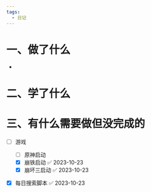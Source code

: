 ```yaml
---
tags:
  - 日记
---
```



# 一、做了什么

- 


# 二、学了什么




# 三、有什么需要做但没完成的
- [ ] 游戏
	- [ ] 原神启动
	- [x] 崩铁启动 ✅ 2023-10-23
	- [x] 崩坏三启动 ✅ 2023-10-23
- [x] 每日搜索脚本 ✅ 2023-10-23

